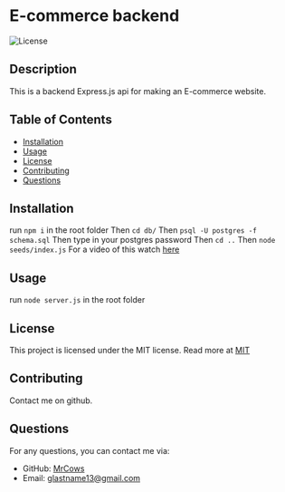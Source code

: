 # E-commerce backend

![License](https://img.shields.io/badge/license-MIT-blue.svg)

## Description
This is a backend Express.js api for making an E-commerce website.

## Table of Contents
- [Installation](#installation)
- [Usage](#usage)
- [License](#license)
- [Contributing](#contributing)
- [Questions](#questions)

## Installation
run `npm i` in the root folder
Then `cd db/`
Then `psql -U postgres -f schema.sql`
Then type in your postgres password
Then `cd ..`
Then `node seeds/index.js`
For a video of this watch [here](https://drive.google.com/file/d/14zBdPk5xzGu3kF141Sq3j02WOK19Oayc/view)

## Usage
run `node server.js` in the root folder

## License

This project is licensed under the MIT license. Read more at [MIT](https://opensource.org/licenses/MIT)

## Contributing
Contact me on github.

## Questions
For any questions, you can contact me via:
- GitHub: [MrCows](https://github.com/MrCows)
- Email: glastname13@gmail.com
